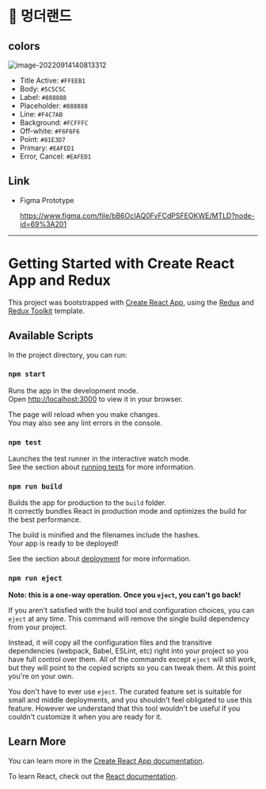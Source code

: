 # 🐾 멍더랜드

## colors

![image-20220914140813312](C:\Users\SSAFY\Desktop\S07P22A106\frontend\mtld\README.assets\image-20220914140813312.png)

- Title Active: `#FFEEB1`
- Body: `#5C5C5C`
- Label: `#888888`
- Placeholder: `#888888`
- Line: `#F4C7AB`
- Background: `#FCFFFC`
- Off-white: `#F6F6F6`
- Point: `#81E3D7`
- Primary: `#EAFED1`
- Error, Cancel: `#EAFED1`

## Link

- Figma Prototype

  https://www.figma.com/file/bB6OcIAQ0FvFCdPSFEOKWE/MTLD?node-id=69%3A201

---

# Getting Started with Create React App and Redux

This project was bootstrapped with [Create React App](https://github.com/facebook/create-react-app), using the [Redux](https://redux.js.org/) and [Redux Toolkit](https://redux-toolkit.js.org/) template.

## Available Scripts

In the project directory, you can run:

### `npm start`

Runs the app in the development mode.\
Open [http://localhost:3000](http://localhost:3000) to view it in your browser.

The page will reload when you make changes.\
You may also see any lint errors in the console.

### `npm test`

Launches the test runner in the interactive watch mode.\
See the section about [running tests](https://facebook.github.io/create-react-app/docs/running-tests) for more information.

### `npm run build`

Builds the app for production to the `build` folder.\
It correctly bundles React in production mode and optimizes the build for the best performance.

The build is minified and the filenames include the hashes.\
Your app is ready to be deployed!

See the section about [deployment](https://facebook.github.io/create-react-app/docs/deployment) for more information.

### `npm run eject`

**Note: this is a one-way operation. Once you `eject`, you can't go back!**

If you aren't satisfied with the build tool and configuration choices, you can `eject` at any time. This command will remove the single build dependency from your project.

Instead, it will copy all the configuration files and the transitive dependencies (webpack, Babel, ESLint, etc) right into your project so you have full control over them. All of the commands except `eject` will still work, but they will point to the copied scripts so you can tweak them. At this point you're on your own.

You don't have to ever use `eject`. The curated feature set is suitable for small and middle deployments, and you shouldn't feel obligated to use this feature. However we understand that this tool wouldn't be useful if you couldn't customize it when you are ready for it.

## Learn More

You can learn more in the [Create React App documentation](https://facebook.github.io/create-react-app/docs/getting-started).

To learn React, check out the [React documentation](https://reactjs.org/).
